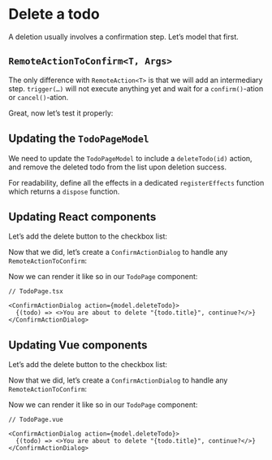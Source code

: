 # Delete a todo

A deletion usually involves a confirmation step. Let’s model that first.

## `RemoteActionToConfirm<T, Args>`

The only difference with `RemoteAction<T>` is that we will add an intermediary step. `trigger(…)` will not execute anything yet and wait for a `confirm()`-ation or `cancel()`-ation.

<!-- include [code:ts] ./10-delete-a-todo/RemoteActionToConfirm.ts -->

Great, now let’s test it properly:

<!-- include [code:ts] ./10-delete-a-todo/RemoteActionToConfirm.spec.ts -->

## Updating the `TodoPageModel`

We need to update the `TodoPageModel` to include a `deleteTodo(id)` action, and remove the deleted todo from the list upon deletion success.

For readability, define all the effects in a dedicated `registerEffects` function which returns a `dispose` function.

<!-- include [code:ts] ./10-delete-a-todo/TodoPageModel.ts -->

## Updating React components

Let’s add the delete button to the checkbox list:

<!-- include [code:tsx] ./10-delete-a-todo/react/TodoCheckboxList.tsx -->

Now that we did, let’s create a `ConfirmActionDialog` to handle any `RemoteActionToConfirm`:

<!-- include [code:tsx] ./10-delete-a-todo/react/ConfirmActionDialog.tsx -->

Now we can render it like so in our `TodoPage` component:

```tsx
// TodoPage.tsx

<ConfirmActionDialog action={model.deleteTodo}>
  {(todo) => <>You are about to delete "{todo.title}", continue?</>}
</ConfirmActionDialog>
```

## Updating Vue components

Let’s add the delete button to the checkbox list:

<!-- include [code:vue] ./10-delete-a-todo/vue/TodoCheckboxList.vue -->

Now that we did, let’s create a `ConfirmActionDialog` to handle any `RemoteActionToConfirm`:

<!-- include [code:vue] ./10-delete-a-todo/vue/ConfirmActionDialog.vue -->

Now we can render it like so in our `TodoPage` component:

```tsx
// TodoPage.vue

<ConfirmActionDialog action={model.deleteTodo}>
  {(todo) => <>You are about to delete "{todo.title}", continue?</>}
</ConfirmActionDialog>
```
